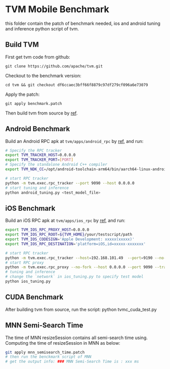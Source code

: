 # TVM Mobile Benchmark

this folder contain the patch of benchmark needed, ios and android tuning and inference python script of tvm.

## Build TVM
First get tvm code from github:

    git clone https://github.com/apache/tvm.git

Checkout to the benchmark version:

    cd tvm && git checkout df6ccaec3bff66f8879c97df279cf096a6e73079

Apply the patch:

    git apply benchmark.patch

Then build tvm from source by [ref](https://tvm.apache.org/docs/install/from_source.html).

## Android Benchmark

Build an Android RPC apk at ``tvm/apps/android_rpc`` by [ref](https://github.com/apache/tvm/tree/main/apps/android_rpc), and run:

```bash
# Specify the RPC tracker
export TVM_TRACKER_HOST=0.0.0.0
export TVM_TRACKER_PORT=[PORT]
# Specify the standalone Android C++ compiler
export TVM_NDK_CC=/opt/android-toolchain-arm64/bin/aarch64-linux-android-g++

# start RPC tracker
python -m tvm.exec.rpc_tracker --port 9090 --host 0.0.0.0
# start tuning and inference
python android_tuning.py <test_model_file>
```

## iOS Benchmark

Build an iOS RPC apk at ``tvm/apps/ios_rpc`` by [ref](https://github.com/apache/tvm/tree/main/apps/ios_rpc), and run:

```bash
export TVM_IOS_RPC_PROXY_HOST=0.0.0.0
export TVM_IOS_RPC_ROOT=${TVM_HOME}/your/testscript/path
export TVM_IOS_CODESIGN='Apple Development: xxxxx(xxxxx)'
export TVM_IOS_RPC_DESTINATION='platform=iOS,id=xxxxx-xxxxxxx'

# start RPC tracker
python -m tvm.exec.rpc_tracker --host=192.168.101.49  --port=9190 --no-fork
# start RPC proxy
python -m tvm.exec.rpc_proxy --no-fork --host 0.0.0.0 --port 9090 --tracker 0.0.0.0:9190
# tuning and inference
# change the `network` in ios_tuning.py to specify test model
python ios_tuning.py
```

## CUDA Benchmark
After building tvm from source, run the script:
	python tvmc_cuda_test.py

## MNN Semi-Search Time
The time of MNN resizeSession contains all semi-search time using.
Computing the time of resizeSession in MNN as below:
```bash
git apply mnn_semisearch_time.patch
# then run the benckmark script of MNN 
# get the output info: ### MNN Semi-Search Time is : xxx ms
```
